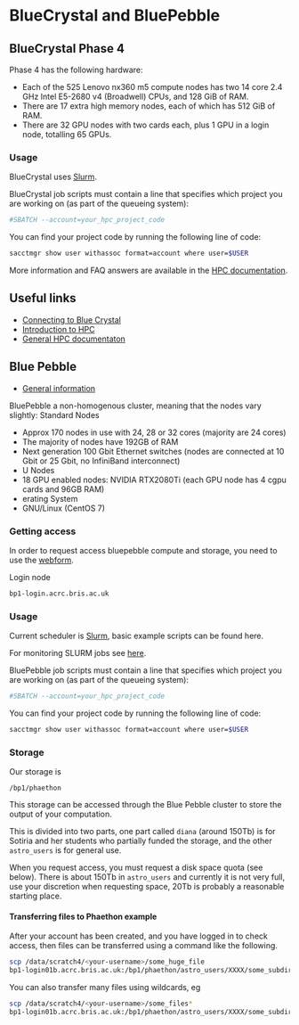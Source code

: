 # BlueCrystal and BluePebble

## BlueCrystal Phase 4

Phase 4 has the following hardware:

- Each of the 525 Lenovo nx360 m5 compute nodes has two 14 core 2.4 GHz Intel E5-2680 v4 (Broadwell) CPUs, and 128 GiB of RAM.
- There are 17 extra high memory nodes, each of which has 512 GiB of RAM.
- There are 32 GPU nodes with two cards each, plus 1 GPU in a login node, totalling 65 GPUs.

### Usage

BlueCrystal uses [Slurm](../general/slurm.md).

BlueCrystal job scripts must contain a line that specifies which project you are working on (as part of the queueing system):

```bash
#SBATCH --account=your_hpc_project_code
```

You can find your project code by running the following line of code:

```bash
sacctmgr show user withassoc format=account where user=$USER
```

More information and FAQ answers are available in the [HPC documentation](https://www.acrc.bris.ac.uk/protected/hpc-docs/job_types/accounting.html).

## Useful links

- [Connecting to Blue Crystal](https://www.acrc.bris.ac.uk/protected/hpc-docs/connecting/index.html)
- [Introduction to HPC](https://www.acrc.bris.ac.uk/protected/hpc-docs/introduction/index.html)
- [General HPC documentaton](https://www.acrc.bris.ac.uk/protected/hpc-docs/index.html)

## Blue Pebble

- [General information](https://www.star.bris.ac.uk/local/bluepebble.html)

BluePebble a non-homogenous cluster, meaning that the nodes vary slightly:
Standard Nodes

- Approx 170 nodes in use with 24, 28 or 32 cores (majority are 24 cores)
- The majority of nodes have 192GB of RAM
- Next generation 100 Gbit Ethernet switches (nodes are connected at 10 Gbit or 25 Gbit, no InfiniBand interconnect)
- U Nodes
- 18 GPU enabled nodes: NVIDIA RTX2080Ti (each GPU node has 4 cgpu cards and 96GB RAM)
- erating System
- GNU/Linux (CentOS 7)

### Getting access

In order to request access bluepebble compute and storage, you need to use the [webform](here:https://www.acrc.bris.ac.uk/login-area/apply.cgi).

Login node

```bash
bp1-login.acrc.bris.ac.uk
```

### Usage

Current scheduler is [Slurm](../general/slurm.md), basic example scripts can be found here.

For monitoring SLURM jobs see [here](https://help.jasmin.ac.uk/article/4892-how-to-monitor-slurm-jobs).

BluePebble job scripts must contain a line that specifies which project you are working on (as part of the queueing system):

```bash
#SBATCH --account=your_hpc_project_code
```

You can find your project code by running the following line of code:

```bash
sacctmgr show user withassoc format=account where user=$USER
```

### Storage

Our storage is

```
/bp1/phaethon
```

This storage can be accessed through the Blue Pebble cluster to store the output of your computation.

This is divided into two parts, one part called `diana` (around 150Tb) is for Sotiria and her students who partially funded the storage, and the other `astro_users` is for general use.

When you request access, you must request a disk space quota (see below). There is about 150Tb in `astro_users` and currently it is not very full, use your discretion when requesting space, 20Tb is probably a reasonable starting place.

#### Transferring files to Phaethon example

After your account has been created, and you have logged in to check access, then files can be transferred using a command like the following.

```bash
scp /data/scratch4/<your-username>/some_huge_file
bp1-login01b.acrc.bris.ac.uk:/bp1/phaethon/astro_users/XXXX/some_subdirectory/
```

You can also transfer many files using wildcards, eg

```bash
scp /data/scratch4/<your-username>/some_files*
bp1-login01b.acrc.bris.ac.uk:/bp1/phaethon/astro_users/XXXX/some_subdirectory/
```
